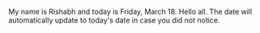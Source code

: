 My name is Rishabh and today is Friday, March 18. Hello all. The date will automatically update to today's date in case you did not notice.
